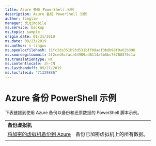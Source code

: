 ```yaml
---
title: Azure 备份 PowerShell 示例
description: Azure 备份 PowerShell 示例
author: lingliw
manager: digimobile
ms.service: backup
ms.topic: sample
origin.date: 01/31/2019
ms.date: 09/23/2019
ms.author: v-lingwu
ms.openlocfilehash: 11fc2da351b93d531bff0daef3bdb98f9a02b098
ms.sourcegitcommit: 2f2ced6cfaca64989ad6114a6b5bc76700870c1a
ms.translationtype: HT
ms.contentlocale: zh-CN
ms.lasthandoff: 09/27/2019
ms.locfileid: "71329886"
---
```

# <a name="azure-backup-powershell-samples"></a>Azure 备份 PowerShell 示例

下表链接到使用 Azure 备份以备份和还原数据的 PowerShell 脚本示例。

| | |
|---|---|
|**备份虚拟机**||
| [将加密的虚拟机备份到 Azure](./scripts/backup-powershell-sample-backup-encrypted-vm.md) | 备份已加密虚拟机上的所有数据。|
| | |


<!-- Update_Description: update metedata properties -->
